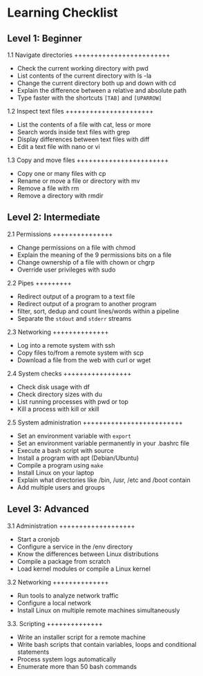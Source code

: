 Learning Checklist
==================

Level 1: Beginner
-----------------

1.1 Navigate directories
++++++++++++++++++++++++

-   Check the current working directory with pwd
-   List contents of the current directory with ls -la
-   Change the current directory both up and down with cd
-   Explain the difference between a relative and absolute path
-   Type faster with the shortcuts `[TAB]` and `[UPARROW]`

1.2 Inspect text files
++++++++++++++++++++++

-   List the contents of a file with cat, less or more
-   Search words inside text files with grep
-   Display differences between text files with diff
-   Edit a text file with nano or vi

1.3 Copy and move files
+++++++++++++++++++++++

-   Copy one or many files with cp
-   Rename or move a file or directory with mv
-   Remove a file with rm
-   Remove a directory with rmdir

Level 2: Intermediate
---------------------

2.1 Permissions
+++++++++++++++

-   Change permissions on a file with chmod
-   Explain the meaning of the 9 permissions bits on a file
-   Change ownership of a file with chown or chgrp
-   Override user privileges with sudo

2.2 Pipes
+++++++++

-   Redirect output of a program to a text file
-   Redirect output of a program to another program
-   filter, sort, dedup and count lines/words within a pipeline
-   Separate the `stdout` and `stderr` streams

2.3 Networking
++++++++++++++

-   Log into a remote system with ssh
-   Copy files to/from a remote system with scp
-   Download a file from the web with curl or wget

2.4 System checks
+++++++++++++++++

-   Check disk usage with df
-   Check directory sizes with du
-   List running processes with pwd or top
-   Kill a process with kill or xkill

2.5 System administration
+++++++++++++++++++++++++

-   Set an environment variable with `export`
-   Set an environment variable permanently in your .bashrc file
-   Execute a bash script with source
-   Install a program with apt (Debian/Ubuntu)
-   Compile a program using `make`
-   Install Linux on your laptop
-   Explain what directories like /bin, /usr, /etc and /boot contain
-   Add multiple users and groups

Level 3: Advanced
-----------------

3.1 Administration
+++++++++++++++++++

-   Start a cronjob
-   Configure a service in the /env directory
-   Know the differences between Linux distributions
-   Compile a package from scratch
-   Load kernel modules or compile a Linux kernel

3.2 Networking
++++++++++++++

-   Run tools to analyze network traffic
-   Configure a local network
-   Install Linux on multiple remote machines simultaneously

3.3. Scripting
++++++++++++++

-   Write an installer script for a remote machine
-   Write bash scripts that contain variables, loops and conditional statements
-   Process system logs automatically
-   Enumerate more than 50 bash commands
